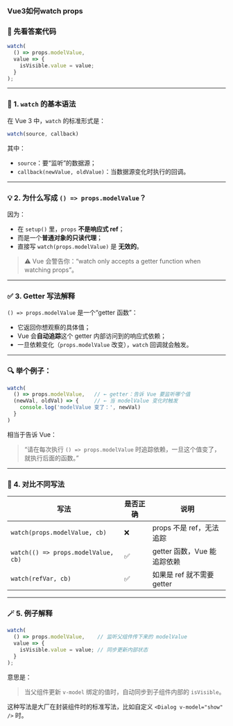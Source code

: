 ### Vue3如何watch props

### 🧩 先看答案代码

```js
watch(
  () => props.modelValue,
  value => {
    isVisible.value = value;
  }
);
```

------

### 🧠 1. `watch` 的基本语法

在 Vue 3 中，`watch` 的标准形式是：

```js
watch(source, callback)
```

其中：

- `source`：要“监听”的数据源；
- `callback(newValue, oldValue)`：当数据源变化时执行的回调。

------

### 💡 2. 为什么写成 `() => props.modelValue`？

因为：

- 在 `setup()` 里，`props` **不是响应式 ref**；
- 而是一个**普通对象的只读代理**；
- 直接写 `watch(props.modelValue)` 是 **无效的**。

> ⚠️ Vue 会警告你：“watch only accepts a getter function when watching props”。

------

### ✅ 3. Getter 写法解释

`() => props.modelValue` 是一个“getter 函数”：

- 它返回你想观察的具体值；
- Vue 会**自动追踪**这个 getter 内部访问到的响应式依赖；
- 一旦依赖变化（`props.modelValue` 改变），`watch` 回调就会触发。

------

### 🔍 举个例子：

```js
watch(
  () => props.modelValue,   // ← getter：告诉 Vue 要监听哪个值
  (newVal, oldVal) => {     // ← 当 modelValue 变化时触发
    console.log('modelValue 变了：', newVal)
  }
)
```

相当于告诉 Vue：

> “请在每次执行 `() => props.modelValue` 时追踪依赖，一旦这个值变了，就执行后面的函数。”

------

### 🧮 4. 对比不同写法

| 写法                                | 是否正确 | 说明                        |
| ----------------------------------- | -------- | --------------------------- |
| `watch(props.modelValue, cb)`       | ❌        | props 不是 ref，无法追踪    |
| `watch(() => props.modelValue, cb)` | ✅        | getter 函数，Vue 能追踪依赖 |
| `watch(refVar, cb)`                 | ✅        | 如果是 ref 就不需要 getter  |

------

### 🪄 5. 例子解释

```js
watch(
  () => props.modelValue,    // 监听父组件传下来的 modelValue
  value => {
    isVisible.value = value; // 同步更新内部状态
  }
);
```

意思是：

> 当父组件更新 `v-model` 绑定的值时，自动同步到子组件内部的 `isVisible`。

这种写法是大厂在封装组件时的标准写法，比如自定义 `<Dialog v-model="show" />` 时。

